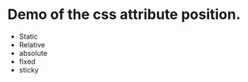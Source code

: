 <!DOCTYPE html>
<html lang="en">
<head>
    <meta charset="UTF-8">
    <meta http-equiv="X-UA-Compatible" content="IE=edge">
    <meta name="viewport" content="width=device-width, initial-scale=1.0">
</head>
<body>
    <h1>Demo of the css attribute position.</h1>
    <ul>
        <li>Static</li>
        <li>Relative</li>
        <li>absolute</li>
        <li>fixed</li>
        <li>sticky</li>
    </ul>
</body>
</html>